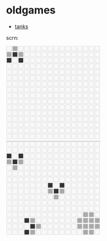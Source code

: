 oldgames
============

* [tanks](https://rawgithub.com/estuardolh/oldgames/too_easy/index.html)

scrn:

![Tanks WIP]( ./scr/tank.PNG )
![Tanks WIP]( ./scr/tank2.PNG )